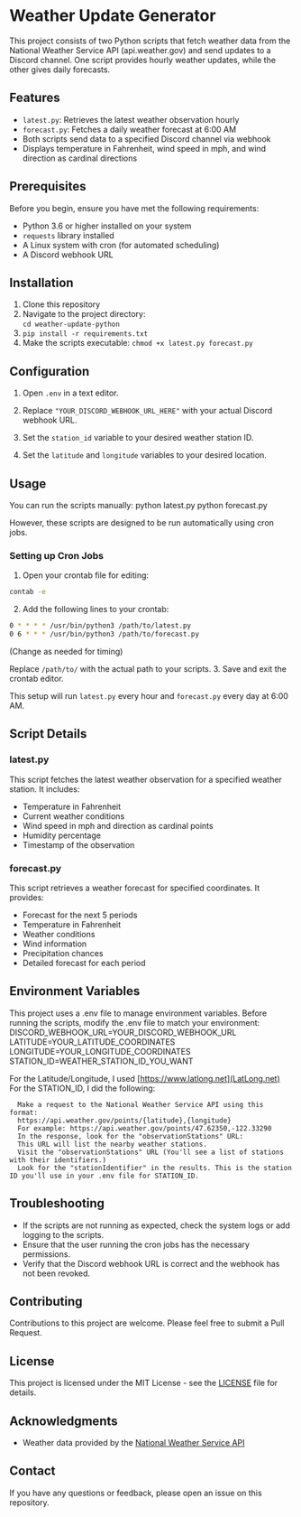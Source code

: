 # Weather Update Generator

This project consists of two Python scripts that fetch weather data from the National Weather Service API (api.weather.gov) and send updates to a Discord channel. One script provides hourly weather updates, while the other gives daily forecasts.

## Features

- `latest.py`: Retrieves the latest weather observation hourly
- `forecast.py`: Fetches a daily weather forecast at 6:00 AM
- Both scripts send data to a specified Discord channel via webhook
- Displays temperature in Fahrenheit, wind speed in mph, and wind direction as cardinal directions

## Prerequisites

Before you begin, ensure you have met the following requirements:

- Python 3.6 or higher installed on your system
- `requests` library installed
- A Linux system with cron (for automated scheduling)
- A Discord webhook URL

## Installation

1. Clone this repository
2.  Navigate to the project directory:  
   `cd weather-update-python`
3. `pip install -r requirements.txt`
4. Make the scripts executable: `chmod +x latest.py forecast.py`

## Configuration

1. Open `.env` in a text editor.

2. Replace `"YOUR_DISCORD_WEBHOOK_URL_HERE"` with your actual Discord webhook URL.

3. Set the `station_id` variable to your desired weather station ID.

4. Set the `latitude` and `longitude` variables to your desired location.

## Usage

You can run the scripts manually:
python latest.py
python forecast.py

However, these scripts are designed to be run automatically using cron jobs.

### Setting up Cron Jobs

1. Open your crontab file for editing:
```bash
contab -e
```
2. Add the following lines to your crontab:
```bash
0 * * * * /usr/bin/python3 /path/to/latest.py
0 6 * * * /usr/bin/python3 /path/to/forecast.py
```
(Change as needed for timing)

Replace `/path/to/` with the actual path to your scripts.
3. Save and exit the crontab editor.

This setup will run `latest.py` every hour and `forecast.py` every day at 6:00 AM.

## Script Details

### latest.py

This script fetches the latest weather observation for a specified weather station. It includes:

- Temperature in Fahrenheit
- Current weather conditions
- Wind speed in mph and direction as cardinal points
- Humidity percentage
- Timestamp of the observation

### forecast.py

This script retrieves a weather forecast for specified coordinates. It provides:

- Forecast for the next 5 periods
- Temperature in Fahrenheit
- Weather conditions
- Wind information
- Precipitation chances
- Detailed forecast for each period

## Environment Variables

This project uses a .env file to manage environment variables. Before running the scripts, modify the .env file to match your environment:
DISCORD_WEBHOOK_URL=YOUR_DISCORD_WEBHOOK_URL
LATITUDE=YOUR_LATITUDE_COORDINATES
LONGITUDE=YOUR_LONGITUDE_COORDINATES
STATION_ID=WEATHER_STATION_ID_YOU_WANT

  For the Latitude/Longitude, I used [https://www.latlong.net](LatLong.net)
  For the STATION_ID, I did the following:
``` 
  Make a request to the National Weather Service API using this format:
  https://api.weather.gov/points/{latitude},{longitude}
  For example: https://api.weather.gov/points/47.62350,-122.33290
  In the response, look for the "observationStations" URL:
  This URL will list the nearby weather stations.
  Visit the "observationStations" URL (You'll see a list of stations with their identifiers.)
  Look for the "stationIdentifier" in the results. This is the station ID you'll use in your .env file for STATION_ID.
```

## Troubleshooting

- If the scripts are not running as expected, check the system logs or add logging to the scripts.
- Ensure that the user running the cron jobs has the necessary permissions.
- Verify that the Discord webhook URL is correct and the webhook has not been revoked.

## Contributing

Contributions to this project are welcome. Please feel free to submit a Pull Request.

## License

This project is licensed under the MIT License - see the [LICENSE](LICENSE) file for details.

## Acknowledgments

- Weather data provided by the [National Weather Service API](https://www.weather.gov/documentation/services-web-api)

## Contact

If you have any questions or feedback, please open an issue on this repository.
